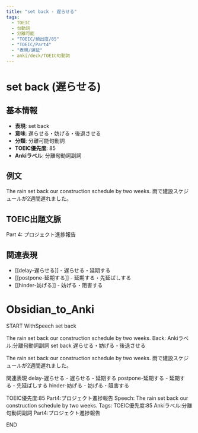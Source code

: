 ```yaml
---
title: "set back - 遅らせる"
tags:
  - TOEIC
  - 句動詞
  - 分離可能
  - "TOEIC/頻出度/85"
  - "TOEIC/Part4"
  - "表現/遅延"
  - anki/deck/TOEIC句動詞
---
```


# set back (遅らせる)

## 基本情報
- **表現**: set back
- **意味**: 遅らせる・妨げる・後退させる
- **分類**: 分離可能句動詞
- **TOEIC優先度**: 85
- **Ankiラベル**: 分離句動詞副詞

## 例文
The rain set back our construction schedule by two weeks.
雨で建設スケジュールが2週間遅れました。

## TOEIC出題文脈
Part 4: プロジェクト進捗報告

## 関連表現
- [[delay-遅らせる]] - 遅らせる・延期する
- [[postpone-延期する]] - 延期する・先延ばしする
- [[hinder-妨げる]] - 妨げる・阻害する

# Obsidian_to_Anki
START
WithSpeech
set back

The rain set back our construction schedule by two weeks.
Back: 
Ankiラベル:分離句動詞副詞
set back
遅らせる・妨げる・後退させる

The rain set back our construction schedule by two weeks.
雨で建設スケジュールが2週間遅れました。

関連表現
delay-遅らせる - 遅らせる・延期する
postpone-延期する - 延期する・先延ばしする
hinder-妨げる - 妨げる・阻害する

TOEIC優先度:85
Part4:プロジェクト進捗報告
Speech: The rain set back our construction schedule by two weeks.
Tags: TOEIC優先度:85 Ankiラベル:分離句動詞副詞 Part4:プロジェクト進捗報告
<!--ID: 1750496452349-->
END
